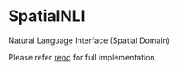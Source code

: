 # SpatialNLI
Natural Language Interface (Spatial Domain)

Please refer [repo](https://github.com/jzl0166/SpatialNLI) for full implementation.
